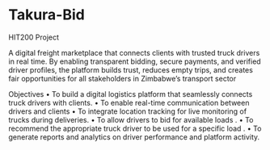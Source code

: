 # Takura-Bid
HIT200 Project

A digital freight marketplace that connects clients with trusted truck drivers in real time. By enabling transparent bidding, secure payments, and verified driver profiles, the platform builds trust, reduces empty trips, and creates fair opportunities for all stakeholders in Zimbabwe’s transport sector

Objectives
• To build a digital logistics platform that seamlessly connects truck drivers with clients.
• To enable real-time communication between drivers and clients
• To integrate location tracking for live monitoring of trucks during deliveries.
• To allow drivers to bid for available loads .
• To recommend the appropriate truck driver to be used for a specific load .
• To generate reports and analytics on driver performance and platform activity.




